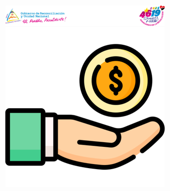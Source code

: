 ![MINISTERIO DE SALUD - MINSA](https://raw.githubusercontent.com/ComprasMasachapa/etapas-procesos-administrativos-centro-de-salud-masachapa/685258dfeff3c577e865195b5d7ca890cb325220/LOGO%20MINSA.jpg)
![ICON - LOGO](https://raw.githubusercontent.com/ComprasMasachapa/etapas-procesos-administrativos-centro-de-salud-masachapa/685258dfeff3c577e865195b5d7ca890cb325220/ICON%20PAGES.png)
